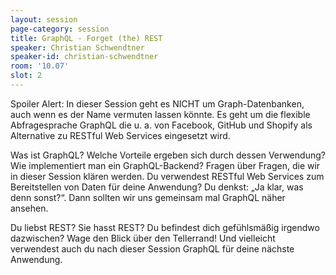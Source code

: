 ```yaml
---
layout: session
page-category: session
title: GraphQL - Forget (the) REST
speaker: Christian Schwendtner
speaker-id: christian-schwendtner
room: '10.07'
slot: 2
---
```


Spoiler Alert: In dieser Session geht es NICHT um Graph-Datenbanken, auch wenn es der Name vermuten lassen könnte. Es geht um die flexible Abfragesprache GraphQL die u. a. von Facebook, GitHub und Shopify als Alternative zu RESTful Web Services eingesetzt wird.

Was ist GraphQL? Welche Vorteile ergeben sich durch dessen Verwendung? Wie implementiert man ein GraphQL-Backend? Fragen über Fragen, die wir in dieser Session klären werden.
Du verwendest RESTful Web Services zum Bereitstellen von Daten für deine Anwendung? Du denkst: „Ja klar, was denn sonst?“. Dann sollten wir uns gemeinsam mal GraphQL näher ansehen.

Du liebst REST? Sie hasst REST? Du befindest dich gefühlsmäßig irgendwo dazwischen? Wage den Blick über den Tellerrand! Und vielleicht verwendest auch du nach dieser Session GraphQL für deine nächste Anwendung.
